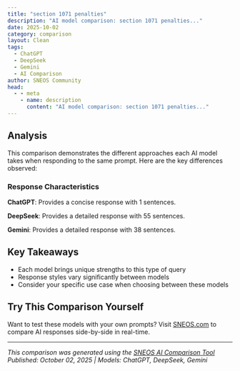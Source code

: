 ```yaml
---
title: "section 1071 penalties"
description: "AI model comparison: section 1071 penalties..."
date: 2025-10-02
category: comparison
layout: Clean
tags:
  - ChatGPT
  - DeepSeek
  - Gemini
  - AI Comparison
author: SNEOS Community
head:
  - - meta
    - name: description
      content: "AI model comparison: section 1071 penalties..."
---
```


<ChatComparison
  title="section 1071 penalties"
  prompt="section 1071 penalties"
  :responses='{
    "ChatGPT": "Section 1071 of the Dodd-Frank Wall Street Reform and Consumer Protection Act relates to the implementation of the Home Mortgage Disclosure Act (HMDA). One of the key purposes of this section is to improve the transparency of lending practices and to ensure that financial institutions provide equitable access to credit.\n\nAs for penalties, Section 1071 includes provisions for penalties for non-compliance with the regulations imposed under the Dodd-Frank Act concerning the collection and reporting of data on small business loans, including information about the demographics of the small business applicants. \n\nThe penalties can include:\n\n1. **Civil Money Penalties**: Financial institutions that fail to comply with the requirements may be subject to civil money penalties.\n   \n2. **Enforcement Actions**: Agencies that enforce this section can initiate enforcement actions against institutions that do not comply with the data collection and reporting requirements.\n  \n3. **Injunctions**: The regulatory authorities may seek injunctions against institutions for continued non-compliance.\n\nThe specific penalties can vary based on the nature and severity of the violation and are stipulated in the regulation promulgated by the Consumer Financial Protection Bureau (CFPB) or other applicable regulatory bodies.\n\nFor the exact wording and details, it is essential to refer to the Dodd-Frank Act and the corresponding regulations set forth by the CFPB. If you&#39;re looking for specific amounts or examples, it would be helpful to consult the latest information from the CFPB or legal resources, as regulations and their enforcement can be updated or changed.",
    "DeepSeek": "Of course. This is a complex area of tax law. Here is a detailed explanation of the penalties associated with Section 1071 of the Internal Revenue Code, including the critical context of its current status.\n\n### Executive Summary\n\n**Section 1071 itself does not contain specific penalties.** Instead, the penalties for failing to comply with its requirements come from **general IRS enforcement provisions** related to information reporting (e.g., Form 1099 series). The most significant penalties are for:\n1.  **Failure to File** the correct information return.\n2.  **Failure to Furnish** a payee statement to the borrower.\n\nThe potential penalties are substantial and can escalate quickly based on how long the failure persists and whether it was intentional.\n\n---\n\n### What is Section 1071?\n\nFirst, it\u0027s crucial to understand what Section 1071 requires. Enacted as part of the Dodd-Frank Act in 2010, it mandates that **financial institutions collect and report data on credit applications made by small businesses, including those owned by women and minorities.**\n\nThe data to be reported includes:\n*   Demographic information of the principal owners (ethnicity, race, and sex).\n*   The type and purpose of the loan.\n*   The amount and action taken on the application (approved, denied, etc.).\n\nThe goal is to help identify potential discrimination in small business lending, similar to how the Home Mortgage Disclosure Act (HMDA) works for residential mortgages.\n\n### The Current Status: A Legal Limbo\n\n**This is the most important point for anyone researching this topic today:** The implementation of Section 1071 has been subject to extensive litigation and delays.\n\n*   **The Rule:** In March 2023, the CFPB issued its final rule to implement Section 1071.\n*   **The Lawsuit:** A Texas bank association sued, arguing the CFPB\u0027s funding structure was unconstitutional.\n*   **The Supreme Court Ruling:** In May 2024, the Supreme Court upheld the CFPB\u0027s funding mechanism, allowing the rule to move forward.\n*   **The Injunction:** However, prior to that ruling, a federal court in Texas had issued a nationwide injunction, pausing the implementation of the rule.\n*   **Current Situation:** Following the Supreme Court\u0027s decision, the CFPB is expected to resume implementation, but the specific timeline and compliance dates are being reconsidered and are not yet final.\n\n**Bottom Line:** As of mid-2024, the enforcement of Section 1071 is on hold, but financial institutions should be preparing for it to become active in the near future.\n\n---\n\n### The Penalties for Non-Compliance (Once Enforced)\n\nWhen Section 1071 is in effect, the penalties for failing to report will be severe. They are calculated under the general information return penalty rules of **Internal Revenue Code Section 6721 (Failure to File) and Section 6722 (Failure to Furnish to Payee).**\n\nThe penalties are **per violation**, meaning for each loan application for which data is not properly reported.\n\n#### 1. Penalty for Failure to File Correct Information Returns (IRC \u00A7 6721)\n\nThis penalty applies if you fail to file the required data with the IRS (or the designated agency, likely the CFPB) by the deadline, or if you file incorrect or incomplete information.\n\n| Timeliness / Circumstance | Penalty (Per Return) |\n| :--- | :--- |\n| **General Failure** (Filed late but within 30 days of due date) | **$60** (Max $221,500 per year) |\n| **Filed more than 30 days late but by August 1** | **$120** (Max $664,500 per year) |\n| **Filed after August 1, or not at all** | **$310** (Max $3,783,000 per year) |\n| **Intentional Disregard** | **$630 (or 10% of the aggregate amount of items required to be reported, if greater)** **No annual maximum.** |\n\n#### 2. Penalty for Failure to Furnish Payee Statements (IRC \u00A7 6722)\n\nThis penalty applies if you fail to provide a written statement to the small business borrower (the \u0022payee\u0022) informing them of the reported data.\n\n| Timeliness / Circumstance | Penalty (Per Statement) |\n| :--- | :--- |\n| **General Failure** (Furnished late but within 30 days of due date) | **$60** (Max $221,500 per year) |\n| **Furnished more than 30 days late but by August 1** | **$120** (Max $664,500 per year) |\n| **Furnished after August 1, or not at all** | **$310** (Max $3,783,000 per year) |\n| **Intentional Disregard** | **$630** **No annual maximum.** |\n\n### Example of Potential Penalty Exposure\n\nImagine a medium-sized bank that processes 5,000 small business loan applications in a year. If it **completely fails to report** any of them:\n\n*   **Failure to File Penalty:** 5,000 returns x $310 = **$1,550,000**\n*   **Failure to Furnish Penalty:** 5,000 statements x $310 = **$1,550,000**\n*   **Total Potential Penalty:** **$3,100,000**\n\nThis does not even include the heightened penalties for intentional disregard, which would be far more severe.\n\n### Other Consequences Beyond IRS Penalties\n\n*   **CFPB Enforcement:** The CFPB can bring its own enforcement actions for violations of Section 1071, which can result in significant civil money penalties and public consent orders.\n*   **Reputational Damage:** Failure to comply could lead to negative publicity and a loss of trust among small business customers and the public.\n*   **Fair Lending Scrutiny:** The data collected under Section 1071 will be used by regulators to examine institutions for potential fair lending violations under laws like the Equal Credit Opportunity Act (ECOA). Non-compliance with 1071 would trigger immediate and deep scrutiny, potentially leading to separate, massive penalties for discriminatory lending practices.\n\n### Key Takeaways\n\n1.  **Section 1071 is Not Currently in Force,** but its implementation is imminent following the Supreme Court\u0027s decision.\n2.  **The Penalties are Drawn from General Tax Code Provisions** (Sections 6721 and 6722) for failure to file information returns.\n3.  **Penalties are Per Violation** and can escalate into the millions of dollars for institutions with significant small business lending volume.\n4.  **Intentional Disregard** carries the harshest penalties with no annual cap.\n5.  **The CFPB will be the Primary Enforcer,** and its actions could compound the financial and reputational harm.\n\nFinancial institutions should use this current pause to prepare their systems, data collection processes, and staff training to ensure a smooth and compliant transition once the final implementation schedule is announced by the CFPB.\n\n***Disclaimer:** This information is for educational purposes only and does not constitute legal or tax advice. You should consult with a qualified professional for advice specific to your situation.*",
    "Gemini": "The penalties for violating Section 1071 of the Dodd-Frank Act, which requires financial institutions to collect and report data on small business lending, can be significant. Here\u0027s a breakdown of the key aspects related to penalties:\n\n**Types of Penalties:**\n\n*   **Civil Money Penalties (CMPs):** This is the primary form of penalty. The CFPB (Consumer Financial Protection Bureau) is responsible for enforcing Section 1071 and can assess CMPs for violations. The amount of the penalty can vary significantly depending on the nature and severity of the violation.\n*   **Injunctive Relief:** The CFPB can also seek court orders (injunctions) to prevent financial institutions from continuing to violate Section 1071. This might involve requiring the institution to change its data collection practices, improve its compliance program, or take other corrective actions.\n*   **Restitution:** In some cases, the CFPB might seek restitution for harmed parties (e.g., small businesses that were denied credit due to discriminatory practices). This would involve the financial institution paying back any financial losses suffered by those businesses.\n*   **Cease and Desist Orders:** The CFPB can issue cease and desist orders, which require a financial institution to stop engaging in specific practices that violate Section 1071.\n\n**Factors Influencing Penalty Amounts:**\n\nThe CFPB considers various factors when determining the amount of a civil money penalty, including:\n\n*   **Severity of the Violation:** How serious was the violation? Did it involve intentional discrimination, systemic failures, or simple errors?\n*   **Scope of the Violation:** How many small businesses were affected by the violation? Did it impact a large segment of the market or just a few isolated cases?\n*   **Financial Institution\u0027s Resources:** The size and financial resources of the institution are considered. Larger institutions generally face higher penalties.\n*   **Good Faith Efforts:** Did the financial institution make a good-faith effort to comply with Section 1071? Did it have a robust compliance program in place?\n*   **History of Violations:** Has the institution previously violated other consumer protection laws or regulations?\n*   **Remedial Actions:** Did the institution take prompt and effective steps to correct the violation and prevent it from happening again?\n*   **Other relevant circumstances:** The CFPB can consider any other factors it deems relevant to the case.\n\n**Examples of Violations That Could Lead to Penalties:**\n\n*   **Failure to collect and report required data:** This is a core requirement of Section 1071. Failure to accurately and completely collect and report the required data elements can result in penalties.\n*   **Reporting inaccurate or incomplete data:** Submitting data that is inaccurate or missing key information can also lead to penalties.\n*   **Data security breaches:** Failing to adequately protect the collected data from unauthorized access or disclosure can result in penalties.\n*   **Discrimination in lending:** While Section 1071 is primarily a data collection requirement, the data collected will be used to identify potential discriminatory lending practices. If discrimination is found, it could lead to penalties under fair lending laws.\n*   **Non-compliance with data privacy requirements:** Institutions must comply with applicable data privacy laws and regulations when collecting and using Section 1071 data. Violations of these laws could result in penalties.\n\n**Key Considerations for Financial Institutions:**\n\n*   **Compliance Program:** Implement a comprehensive compliance program that includes policies, procedures, training, and monitoring to ensure compliance with Section 1071.\n*   **Data Accuracy:** Emphasize the importance of data accuracy and implement quality control measures to ensure that the reported data is correct.\n*   **Data Security:** Protect the collected data from unauthorized access and disclosure through appropriate security measures.\n*   **Training:** Provide thorough training to employees on Section 1071 requirements and best practices.\n*   **Stay Informed:** Keep up-to-date on the latest guidance and interpretations of Section 1071 from the CFPB.\n\n**Important Note:**\n\nThis information is for general guidance only and does not constitute legal advice.  Financial institutions should consult with legal counsel to ensure full compliance with Section 1071 and other applicable laws and regulations. The specific penalties and enforcement actions will depend on the unique circumstances of each case.\n"
  }'
  published-date="13:33"
/>

## Analysis

This comparison demonstrates the different approaches each AI model takes when responding to the same prompt. Here are the key differences observed:

### Response Characteristics

**ChatGPT**: Provides a concise response with 1 sentences. 

**DeepSeek**: Provides a detailed response with 55 sentences. 

**Gemini**: Provides a detailed response with 38 sentences. 

## Key Takeaways

- Each model brings unique strengths to this type of query
- Response styles vary significantly between models
- Consider your specific use case when choosing between these models

## Try This Comparison Yourself

Want to test these models with your own prompts? Visit [SNEOS.com](https://sneos.com) to compare AI responses side-by-side in real-time.

---

*This comparison was generated using the [SNEOS AI Comparison Tool](https://sneos.com)*
*Published: October 02, 2025 | Models: ChatGPT, DeepSeek, Gemini*
